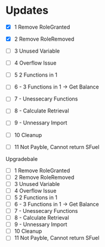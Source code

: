 # Updates
- [x] 1 Remove RoleGranted
- [x] 2 Remove RoleRemoved
- [ ] 3 Unused Variable 
- [ ] 4 Overflow Issue
- [ ] 5 2 Functions in 1
- [ ] 6 - 3 Functions in 1 -> Get Balance
- [ ] 7 - Unessecary Functions
- [ ] 8 - Calculate Retrieval
- [ ] 9 - Unnessary Import
- [ ] 10 Cleanup
- [ ] 11 Not Payble, Cannot return SFuel


Upgradebale
- [ ] 1 Remove RoleGranted
- [ ] 2 Remove RoleRemoved
- [ ] 3 Unused Variable 
- [ ] 4 Overflow Issue
- [ ] 5 2 Functions in 1
- [ ] 6 - 3 Functions in 1 -> Get Balance
- [ ] 7 - Unessecary Functions
- [ ] 8 - Calculate Retrieval
- [ ] 9 - Unnessary Import
- [ ] 10 Cleanup
- [ ] 11 Not Payble, Cannot return SFuel